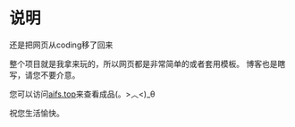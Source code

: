 # 说明

还是把网页从coding移了回来

整个项目就是我拿来玩的，所以网页都是非常简单的或者套用模板。
博客也是瞎写，请您不要介意。

您可以访问[aifs.top](https://aifs.top)来查看成品(。>︿<)_θ

祝您生活愉快。

